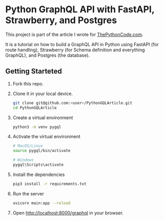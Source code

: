 # Python GraphQL API with FastAPI, Strawberry, and Postgres

This project is part of the article I wrote for [ThePythonCode.com](https://thepythoncode.com).

It is a tutorial on how to build a GraphQL API in Python using FastAPI (for route handling), Strawberry (for Schema definition and everything GraphQL), and Postgres (the database).

## Getting Starteted

1. Fork this repo.
2. Clone it in your local device.

   ```bash
   git clone git@github.com:<user>/PythonGQLArticle.git
   cd PythonGQLArticle
   ```

3. Create a virtual environment

   ```bash
   python3 -m venv pygql
   ```

4. Activate the virtual environment

   ```bash
   # MacOS/Linux
   source pygql/bin/activate

   # Windows
   pygql\Scripts\activate
   ```

5. Install the dependencies

   ```bash
   pip3 install -r requirements.txt
   ```

6. Run the server

   ```bash
   uvicorn main:app --reload
   ```

7. Open [http://localhost:8000/graphql](http://localhost:8000/graphql) in your browser.

